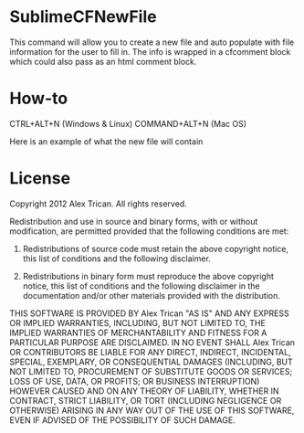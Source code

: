SublimeCFNewFile
================
This command will allow you to create a new file and auto populate with file information for the user to fill in. The info is wrapped in a cfcomment block which could also pass as an html comment block.

How-to
======
CTRL+ALT+N (Windows & Linux)
COMMAND+ALT+N (Mac OS)

Here is an example of what the new file will contain

<!---
	Name:
	Description:
	Written By:
	Date Created: Fri Aug 01 17:25:46 2010
	History:
---->


License
=======
Copyright 2012 Alex Trican. All rights reserved.

Redistribution and use in source and binary forms, with or without
modification, are permitted provided that the following conditions are met:

1. Redistributions of source code must retain the above copyright notice, this
   list of conditions and the following disclaimer.

2. Redistributions in binary form must reproduce the above copyright notice,
   this list of conditions and the following disclaimer in the documentation
   and/or other materials provided with the distribution.

THIS SOFTWARE IS PROVIDED BY Alex Trican "AS IS" AND ANY EXPRESS OR IMPLIED
WARRANTIES, INCLUDING, BUT NOT LIMITED TO, THE IMPLIED WARRANTIES OF
MERCHANTABILITY AND FITNESS FOR A PARTICULAR PURPOSE ARE DISCLAIMED. IN NO
EVENT SHALL Alex Trican OR CONTRIBUTORS BE LIABLE FOR ANY DIRECT, INDIRECT,
INCIDENTAL, SPECIAL, EXEMPLARY, OR CONSEQUENTIAL DAMAGES (INCLUDING, BUT NOT
LIMITED TO, PROCUREMENT OF SUBSTITUTE GOODS OR SERVICES; LOSS OF USE, DATA, OR
PROFITS; OR BUSINESS INTERRUPTION) HOWEVER CAUSED AND ON ANY THEORY OF
LIABILITY, WHETHER IN CONTRACT, STRICT LIABILITY, OR TORT (INCLUDING NEGLIGENCE
OR OTHERWISE) ARISING IN ANY WAY OUT OF THE USE OF THIS SOFTWARE, EVEN IF
ADVISED OF THE POSSIBILITY OF SUCH DAMAGE.